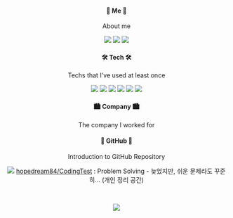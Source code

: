 <h4 align='center'>💬 Me 💬</h4>
<p align = 'center'>About me</p>
<p align = 'center'>
<a href='mailTo:hopedream00@naver.com'><img src='https://img.shields.io/badge/Mail-hopedream00@naver.com-03C75A?logo=Naver&logoColor=white'/></a>
<a href='https://solved.ac/profile/hopedream'><img src="http://mazassumnida.wtf/api/mini/generate_badge?boj=hopedream" /></a>
<img src="https://img.shields.io/badge/GitHub-hopedream84-181717?logo=GitHub&logoColor=white"/>
</p>
<h4 align='center'>🛠 Tech 🛠</h4>
<p align = 'center'>Techs that I've used at least once</p>
<p align = 'center'>
<img src="https://img.shields.io/badge/C++-00599C?logo=C%2B%2B&logoColor=white"/>
<img src="https://img.shields.io/badge/C%23-68217A?logo=csharp&logoColor=white"/>
<img src="https://img.shields.io/badge/Node.js-339933?logo=Node.js&logoColor=white"/>
<img src="https://img.shields.io/badge/MS--SQL-CC2927?logo=MicrosoftSQLServer&logoColor=white"/>
<img src="https://img.shields.io/badge/MySQL-4479A1?logo=MySQL&logoColor=white"/>
<img src="https://img.shields.io/badge/Redis-DC382D?logo=Redis&logoColor=white"/>
</p>
<h4 align='center'>🏙️ Company 🏙️</h4>
<p align = 'center'>The company I worked for</p>
<p align = 'center'>
</p>
<h4 align='center'>🌱 GitHub 🌱</h4>
<p align = 'center'>Introduction to GitHub Repository</p>
<p align = 'center'>
<img src="https://img.shields.io/badge/private-181717"/>
<a href='https://github.com/hopedream84/CodingTest'>hopedream84/CodingTest</a> : Problem Solving - 늦었지만, 쉬운 문제라도 꾸준히... (개인 정리 공간)
</p>
<br>
<p align = 'center'><a href="https://hits.seeyoufarm.com"><img src="https://hits.seeyoufarm.com/api/count/incr/badge.svg?url=https%3A%2F%2Fgithub.com%2Fhopedream84%2Fhit-counter&count_bg=%2379C83D&title_bg=%23555555&icon=github.svg&icon_color=%23E7E7E7&title=hits&edge_flat=false"/></a></p>

<!--
### Hi there 👋
-->
<!--
**hopedream84/hopedream84** is a ✨ _special_ ✨ repository because its `README.md` (this file) appears on your GitHub profile.

Here are some ideas to get you started:

- 🔭 I’m currently working on ...
- 🌱 I’m currently learning ...
- 👯 I’m looking to collaborate on ...
- 🤔 I’m looking for help with ...
- 💬 Ask me about ...
- 📫 How to reach me: ...
- 😄 Pronouns: ...
- ⚡ Fun fact: ...
-->
